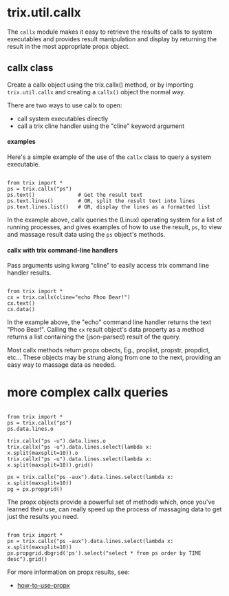 
# trix.util.callx

The `callx` module makes it easy to retrieve the results of calls to 
system executables and provides result manipulation and display by
returning the result in the most appropriate propx object.


## callx class

Create a callx object using the trix.callx() method, or by importing
`trix.util.callx` and creating a `callx()` object the normal way.

There are two ways to use callx to open: 
 * call system executables directly
 * call a trix cline handler using the "cline" keyword argument


#### examples

Here's a simple example of the use of the `callx` class to query a
system executable.

```python3

from trix import *
ps = trix.callx("ps")
ps.text()              # Get the result text
ps.text.lines()        # OR, split the result text into lines
ps.text.lines.list()   # OR, display the lines as a formatted list

```

In the example above, callx queries the (Linux) operating system for 
a list of running processes, and gives examples of how to use the
result, `ps`, to view and massage result data using the `ps` object's
methods.



#### callx with trix command-line handlers

Pass arguments using kwarg "cline" to easily access trix command
line handler results.

```python3

from trix import *
cx = trix.callx(cline="echo Phoo Bear!")
cx.text()
cx.data()

```

In the example above, the "echo" command line handler returns the
text "Phoo Bear!". Calling the `cx` result object's data property as
a method returns a list containing the (json-parsed) result of the 
query.

Most callx methods return propx obects, Eg., proplist, propstr,
propdict, etc... These objects may be strung along from one to the
next, providing an easy way to massage data as needed. 



# more complex callx queries

```python3

from trix import *
ps = trix.callx("ps")
ps.data.lines.o

trix.callx("ps -u").data.lines.o
trix.callx("ps -u").data.lines.select(lambda x: x.split(maxsplit=10)).o
trix.callx("ps -u").data.lines.select(lambda x: x.split(maxsplit=10)).grid()

px = trix.callx("ps -aux").data.lines.select(lambda x: x.split(maxsplit=10))
pg = px.propgrid()

```

The propx objects provide a powerful set of methods which, once you've
learned their use, can really speed up the process of massaging data 
to get just the results you need.


```python3

from trix import *
px = trix.callx("ps -aux").data.lines.select(lambda x: x.split(maxsplit=10))
px.propgrid.dbgrid('ps').select("select * from ps order by TIME desc").grid()

```

For more information on propx results, see:
 * [how-to-use-propx](https://github.com/justworx/trix/wiki/how-to-use-propx)

